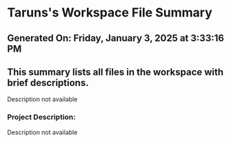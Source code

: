 # Taruns's Workspace File Summary
## Generated On: Friday, January 3, 2025 at 3:33:16 PM
This summary lists all files in the workspace with brief descriptions.
---
Description not available 
### Project Description:
 Description not available
